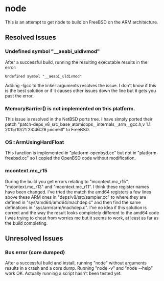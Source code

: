 # node
This is an attempt to get node to build on FreeBSD on the ARM architecture.

## Resolved Issues
### Undefined symbol "__aeabi_uldivmod"
After a successful build, running the resulting executable results in the error:
```
Undefined symbol "__aeabi_uldivmod"
```

Adding -lgcc to the linker arguments resolves the issue.  I don't know if this is the best solution or if it causes other issues down the line but it gets you past the error.

### MemoryBarrier() is not implemented on this platform.
This issue is resolved in the NetBSD ports tree.  I have simply ported their patch "patch-deps_v8_src_base_atomicops__internals__arm__gcc.h,v 1.1 2015/10/21 23:46:28 jmcneill" to FreeBSD.

### OS::ArmUsingHardFloat
This function is implemented in "platform-openbsd.cc" but not in "platform-freebsd.cc" so I copied the OpenBSD code without modification.

### mcontext.mc_r15
During the build you get errors relating to "mcontext.mc_r15", "mcontext.mc_r13" and "mcontext.mc_r11".  I think these register names have been changed.  I've tried the match the amd64 registers a few lines above these ARM ones in "deps/v8/src/sampler.cc" to where they are defined in "sys/amd64/amd64/machdep.c" and then find the same definations in "sys/arm/arm/machdep.c".  I've no idea if this solution is correct and the way the result looks completely different to the amd64 code I was trying to cheat from worries me but it seems to work, at least as far as the build completing.

## Unresolved Issues
### Bus error (core dumped)
After a successful build and install, running "node" without arguments results in a crash and a core dump.  Running "node -v" and "node --help" work OK.  Actually running a script hasn't been tested yet.
